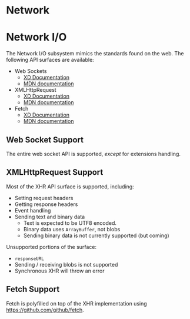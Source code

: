 # Network

# Network I/O

The Network I/O subsystem mimics the standards found on the web. The following API surfaces are available:

* Web Sockets
    * [XD Documentation](./class/WebSocket.md)
    * [MDN documentation](https://developer.mozilla.org/en-US/docs/Web/API/WebSockets_API)
* XMLHttpRequest
    * [XD Documentation](./class/XMLHttpRequest.md)
    * [MDN documentation](https://developer.mozilla.org/en-US/docs/Web/API/XMLHttpRequest)
* Fetch
    * [XD Documentation](./function/fetch.md)
    * [MDN documentation](https://developer.mozilla.org/en-US/docs/Web/API/Fetch_API)

## Web Socket Support

The entire web socket API is supported, _except_ for extensions handling.

## XMLHttpRequest Support

Most of the XHR API surface is supported, including:

* Setting request headers
* Getting response headers
* Event handling
* Sending text and binary data
    * Text is expected to be UTF8 encoded.
    * Binary data uses `ArrayBuffer`, not blobs
    * Sending binary data is not currently supported (but coming)

Unsupported portions of the surface:

* `responseURL`
* Sending / receiving blobs is not supported
* Synchronous XHR will throw an error


## Fetch Support

Fetch is polyfilled on top of the XHR implementation using https://github.com/github/fetch.